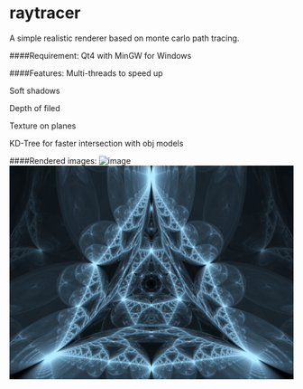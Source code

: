 # raytracer

A simple realistic renderer based on monte carlo path tracing.

####Requirement:
Qt4 with MinGW for Windows

####Features:
Multi-threads to speed up

Soft shadows

Depth of filed

Texture on planes

KD-Tree for faster intersection with obj models

####Rendered images:
![image](https://github.com/wyx528/raytracer/raw/master/img/dragon.png)
![image](https://github.com/wyx528/raytracer/raw/master/img/fractal2.png)
